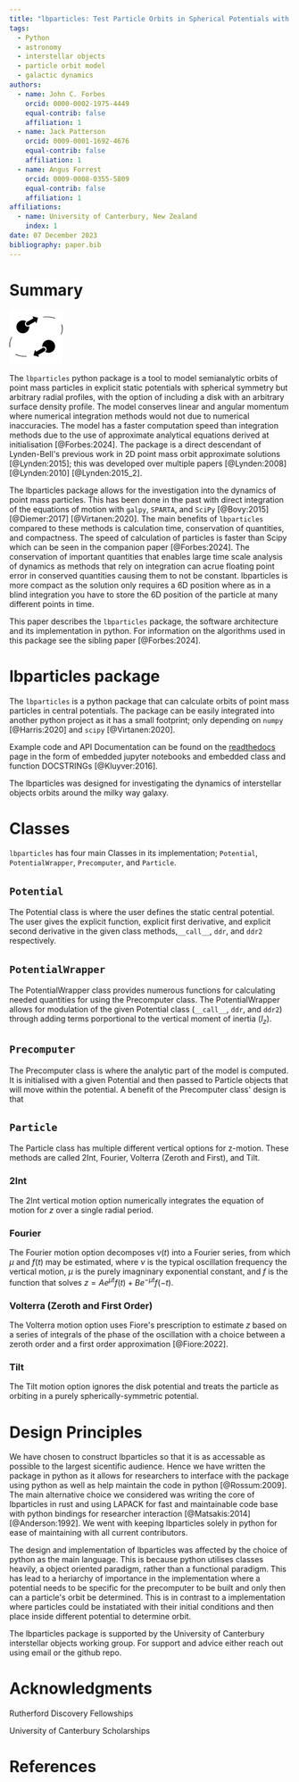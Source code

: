```yaml
---
title: "lbparticles: Test Particle Orbits in Spherical Potentials with Disks"
tags:
  - Python
  - astronomy
  - interstellar objects
  - particle orbit model
  - galactic dynamics
authors:
  - name: John C. Forbes
    orcid: 0000-0002-1975-4449
    equal-contrib: false
    affiliation: 1
  - name: Jack Patterson
    orcid: 0009-0001-1692-4676
    equal-contrib: false
    affiliation: 1
  - name: Angus Forrest
    orcid: 0009-0008-0355-5809
    equal-contrib: false
    affiliation: 1
affiliations:
  - name: University of Canterbury, New Zealand
    index: 1
date: 07 December 2023
bibliography: paper.bib
---
```


# Summary

![lbparticles logo](logo.png)


The `lbparticles` python package is a tool to model semianalytic orbits of point mass particles in explicit static potentials with spherical symmetry but arbitrary radial profiles, with the option of including a disk with an arbitrary surface density profile. The model conserves linear and angular momentum where numerical integration methods would not due to numerical inaccuracies. The model has a faster computation speed than integration methods due to the use of approximate analytical equations derived at initialisation [@Forbes:2024]. The package is a direct descendant of Lynden-Bell's previous work in 2D point mass orbit approximate solutions [@Lynden:2015]; this was developed over multiple papers [@Lynden:2008] [@Lynden:2010] [@Lynden:2015_2].

The lbparticles package allows for the investigation into the dynamics of point mass particles. This has been done in the past with direct integration of the equations of motion with `galpy`, `SPARTA`, and `SciPy` [@Bovy:2015] [@Diemer:2017] [@Virtanen:2020]. The main benefits of `lbparticles` compared to these methods is calculation time, conservation of quantities, and compactness. The speed of calculation of particles is faster than Scipy which can be seen in the companion paper [@Forbes:2024]. The conservation of important quantities that enables large time scale analysis of dynamics as methods that rely on integration can acrue floating point error in conserved quantities causing them to not be constant. lbparticles is more compact as the solution only requires a 6D position where as in a blind integration you have to store the 6D position of the particle at many different points in time.

This paper describes the `lbparticles` package, the software architecture and its implementation in python. For information on the algorithms used in this package see the sibling paper [@Forbes:2024].

# lbparticles package

The `lbparticles` is a python package that can calculate orbits of point mass particles in central potentials. The package can be easily integrated into another python project as it has a small footprint; only depending on `numpy` [@Harris:2020] and `scipy` [@Virtanen:2020].

Example code and API Documentation can be found on the [readthedocs](https://lbparticles.readthedocs.io/en/latest/) page in the form of embedded jupyter notebooks and embedded class and function DOCSTRINGs [@Kluyver:2016].

The lbparticles was designed for investigating the dynamics of interstellar objects orbits around the milky way galaxy.

# Classes

`lbparticles` has four main Classes in its implementation; `Potential`, `PotentialWrapper`, `Precomputer`, and `Particle`.


## `Potential`

The Potential class is where the user defines the static central potential. The user gives the explicit function, explicit first derivative, and explicit second derivative in the given class methods,`__call__`, `ddr`, and `ddr2` respectively.

## `PotentialWrapper`

The PotentialWrapper class provides numerous functions for calculating needed quantities for using the Precomputer class. The PotentialWrapper allows for modulation of the given Potential class (`__call__`, `ddr`, and `ddr2`) through adding terms porportional to the vertical moment of inertia ($I_z$). 

## `Precomputer`

The Precomputer class is where the analytic part of the model is computed. It is initialised with a given Potential and then passed to Particle objects that will move within the potential. A benefit of the Precomputer class' design is that 

## `Particle`

The Particle class has multiple different vertical options for z-motion. These methods are called 2Int, Fourier, Volterra (Zeroth and First), and Tilt.

### 2Int

The 2Int vertical motion option numerically integrates the equation of motion for $z$ over a single radial period.

### Fourier

The Fourier motion option decomposes $\nu(t)$ into a Fourier series, from which $\mu$ and $f(t)$ may be estimated, where $\nu$ is the typical oscillation frequency the vertical motion, $\mu$ is the purely imagninary exponential constant, and $f$ is the function that solves $z = A e^{\mu t}f(t) + Be^{-\mu t}f(-t)$.

### Volterra (Zeroth and First Order)

The Volterra motion option uses Fiore's prescription to estimate $z$ based on a series of integrals of the phase of the oscillation with a choice between a zeroth order and a first order approximation [@Fiore:2022].

### Tilt

The Tilt motion option ignores the disk potential and treats the particle as orbiting in a purely spherically-symmetric potential.


# Design Principles

We have chosen to construct lbparticles so that it is as accessable as possible to the largest sicentific audience. Hence we have written the package in python as it allows for researchers to interface with the package using python as well as help maintain the code in python [@Rossum:2009]. The main alternative choice we considered was writing the core of lbparticles in rust and using LAPACK for fast and maintainable code base with python bindings for researcher interaction [@Matsakis:2014] [@Anderson:1992]. We went with keeping lbparticles solely in python for ease of maintaining with all current contributors.

The design and implementation of lbparticles was affected by the choice of python as the main language. This is because python utilises classes heavily, a object oriented paradigm, rather than a functional paradigm. This has lead to a heriarchy of importance in the implementation where a potential needs to be specific for the precomputer to be built and only then can a particle's orbit be determined. This is in contrast to a implementation where particles could be instatiated with their initial conditions and then place inside different potential to determine orbit.

The lbparticles package is supported by the University of Canterbury interstellar objects working group. For support and advice either reach out using email or the github repo.

# Acknowledgments

Rutherford Discovery Fellowships

University of Canterbury Scholarships

# References
